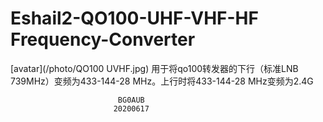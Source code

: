 ﻿# Eshail2-QO100-UHF-VHF-HF Frequency-Converter
 [avatar](/photo/QO100 UVHF.jpg)
   用于将qo100转发器的下行（标准LNB 739MHz）变频为433-144-28 MHz。上行时将433-144-28 MHz变频为2.4G





                            BG0AUB
                           20200617

